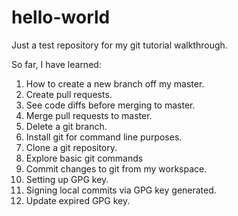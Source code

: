 # hello-world
Just a test repository for my git tutorial walkthrough.

So far, I have learned:
1. How to create a new branch off my master.
2. Create pull requests.
3. See code diffs before merging to master.
4. Merge pull requests to master.
5. Delete a git branch.
6. Install git for command line purposes.
7. Clone a git repository.
8. Explore basic git commands
9. Commit changes to git from my workspace.
10. Setting up GPG key.
11. Signing local commits via GPG key generated.
12. Update expired GPG key.
